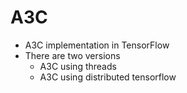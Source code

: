 # A3C
- A3C implementation in TensorFlow
- There are two versions
   - A3C using threads
   - A3C using distributed tensorflow

